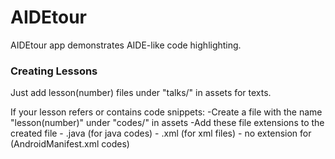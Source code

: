 # AIDEtour
AIDEtour app demonstrates AIDE-like code highlighting.

### Creating Lessons

Just add lesson(number) files under "talks/" in assets for texts.

If your lesson refers or contains code snippets:
-Create a file with the name "lesson(number)" under "codes/" in assets
-Add these file extensions to the created file 
	- .java (for java codes)
	- .xml (for xml files)
	- no extension for (AndroidManifest.xml codes)

